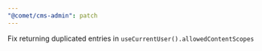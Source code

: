 ```yaml
---
"@comet/cms-admin": patch
---
```


Fix returning duplicated entries in `useCurrentUser().allowedContentScopes`
